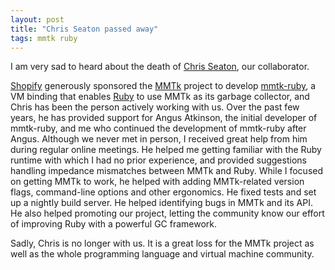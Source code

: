 ```yaml
---
layout: post
title: "Chris Seaton passed away"
tags: mmtk ruby
---
```


I am very sad to heard about the death of [Chris Seaton], our collaborator.

[Shopify] generously sponsored the [MMTk] project to develop [mmtk-ruby], a VM
binding that enables [Ruby] to use MMTk as its garbage collector, and Chris has
been the person actively working with us.  Over the past few years, he has
provided support for Angus Atkinson, the initial developer of mmtk-ruby, and me
who continued the development of mmtk-ruby after Angus.  Although we never met
in person, I received great help from him during regular online meetings. He
helped me getting familiar with the Ruby runtime with which I had no prior
experience, and provided suggestions handling impedance mismatches between MMTk
and Ruby.  While I focused on getting MMTk to work, he helped with adding
MMTk-related version flags, command-line options and other ergonomics.  He fixed
tests and set up a nightly build server.  He helped identifying bugs in MMTk and
its API.  He also helped promoting our project, letting the community know our
effort of improving Ruby with a powerful GC framework.

Sadly, Chris is no longer with us.  It is a great loss for the MMTk project as
well as the whole programming language and virtual machine community.

[Chris Seaton]: https://chrisseaton.com/
[Shopify]: https://www.shopify.com
[MMTk]: https://www.mmtk.io/
[mmtk-ruby]: https://github.com/mmtk/mmtk-ruby
[Ruby]: https://www.ruby-lang.org/

<!--
vim: tw=80
-->
